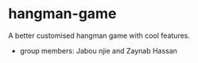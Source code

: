 # hangman-game
A better customised hangman game with cool features. 
* group members: Jabou njie and Zaynab Hassan
